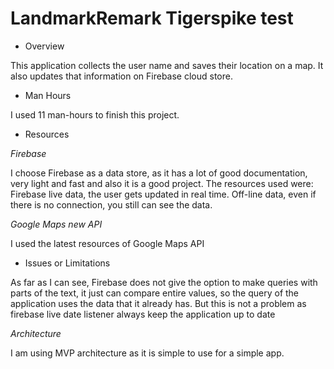 # LandmarkRemark Tigerspike test

* Overview

This application collects the user name and saves their location on a map. It also updates that information 
on Firebase cloud store.

* Man Hours

I used 11 man-hours to finish this project.

* Resources

*Firebase*

I choose Firebase as a data store, as it has a lot of good documentation, very light and fast and also it is a good project.
The resources used were:
Firebase live data, the user gets updated in real time.
Off-line data, even if there is no connection, you still can see the data.

*Google Maps new API*

I used the latest resources of Google Maps API

* Issues or Limitations

As far as I can see, Firebase does not give the option to make queries with parts of the text, 
it just can compare entire values, so the query of the application uses the data that it already has.
But this is not a problem as firebase live date listener always keep the application up to date

*Architecture*

I am using MVP architecture as it is simple to use for a simple app.
   
   
